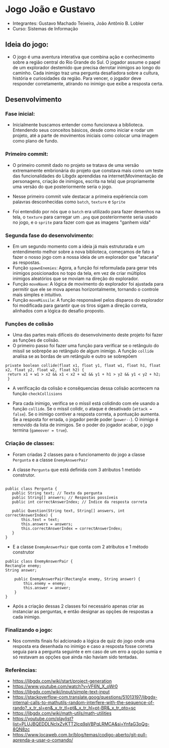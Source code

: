 # Jogo João e Gustavo
* Integrantes: Gustavo Machado Teixeira, João Antônio B. Lobler
* Curso: Sistemas de Informação

## Ideia do jogo:
* O jogo é uma aventura interativa que combina ação e conhecimento sobre a região central do Rio Grande do Sul. O jogador assume o papel de um explorador destemido que precisa derrotar inimigos ao longo do caminho. Cada inimigo traz uma pergunta desafiadora sobre a cultura, história e curiosidades da região. Para vencer, o jogador deve responder corretamente, atirando no inimigo que exibe a resposta certa.

## Desenvolvimento

### Fase inicial:
* Inicialmente buscamos entender como funcionava a biblioteca. Entendendo seus conceitos básicos, desde como iniciar e rodar um projeto, até a parte de movimentos iniciais como colocar uma imagem como plano de fundo.

### Primeiro commit:

* O primeiro commit dado no projeto se tratava de uma versão extremamente embrionária do projeto que constava mais como um teste das funcionalidades do Libgdx aprendidas na internet(Movimentação de personagens, criação de inimigos, escrita na tela) que propriamente uma versão do que posteriormente seria o jogo.

* Nesse primeiro commit vale destacar a primeira expêriencia com palavras desconhecidas como `batch`, `texture` e `Sprite`
* Foi entendido por nós que o `batch` era utilizado para fazer desenhos na tela, o `texture` para carregar um `.png` que posteriormente seria usado no jogo, e o `sprite` para fazer com que as imagens "ganhem vida"

### Segunda fase do desenvolvimento:

* Em um segundo momento com a ideia já mais estruturada e um entendimento melhor sobre a nova biblioteca, começamos de fato a fazer o nosso jogo com a nossa ideia de um explorador que "atacaria" as respostas. 
* Função `spawnEnemies`: Agora, a função foi reformulada para gerar três inimigos posicionados no topo da tela, em vez de criar múltiplos inimigos aleatórios que se moviam na direção do explorador.
* Função `moveNave`: A lógica de movimento do explorador foi ajustada para permitir que ele se mova apenas horizontalmente, tornando o controle mais simples e intuitivo.
* Função `moveMissile`: A função responsável pelos disparos do explorador foi modificada para garantir que os tiros sigam a direção correta, alinhados com a lógica do desafio proposto.


### Funções de colisão

* Uma das partes mais difíceis do desenvolvimento deste projeto foi fazer as funções de colisão.
* O primeiro passo foi fazer uma função para verificar se o retângulo do míssil se sobrepõe ao retângulo de algum inimigo. A função `collide` analisa se as bordas de um retângulo e outro se sobrepõem
 ```
 private boolean collide(float x1, float y1, float w1, float h1, float x2, float y2, float w2, float h2) {
  return x1 + w1 > x2 && x1 < x2 + w2 && y1 + h1 > y2 && y1 < y2 + h2;
  }
 ```

* A verificação da colisão e consêquencias dessa colisão acontecem na função `checkCollisions`



* Para cada inimigo, verifica se o míssil está colidindo com ele usando a função `collide`.
Se o míssil colidir, o ataque é desativado (`attack = false`).
Se o inimigo contiver a resposta correta, a pontuação aumenta.
Se a resposta for errada, o jogador perde poder (`power--`).
O inimigo é removido da lista de inimigos.
Se o poder do jogador acabar, o jogo termina (`gameover = true`).


### Criação de classes:
* Foram criadas 2 classes para o funcionamento do jogo a classe `Pergunta` e a classe `EnemyAnswerPair`

* A classe `Pergunta` que está definida com 3 atributos 1 metódo construtor.

 ```

public class Pergunta {
    public String text; // Texto da pergunta
    public String[] answers; // Respostas possíveis
    public int correctAnswerIndex; // Índice da resposta correta
    
    public Question(String text, String[] answers, int correctAnswerIndex) {
        this.text = text;
        this.answers = answers;
        this.correctAnswerIndex = correctAnswerIndex;
    }
}

 ```
* E a classe `EnemyAnswerPair` que conta com 2 atributos e 1 método construtor

```
public class EnemyAnswerPair {
Rectangle enemy;
String answer;

    public EnemyAnswerPair(Rectangle enemy, String answer) {
        this.enemy = enemy;
        this.answer = answer;
    }
}
```

* Após a criação dessas 2 classes foi necessário apenas criar as instanciar as perguntas, e então designar as opções de respostas a cada inimigo.

### Finalizando o jogo:

* Nos commits finais foi adcionado a lógica de quiz do jogo onde uma resposta era desenhada no inimigo e caso a resposta fosse correta seguia para a pergunta seguinte e em caso de um erro a opção sumia e só restavam as opções que ainda não haviam sido tentadas.





### Referências:

* https://libgdx.com/wiki/start/project-generation
* https://www.youtube.com/watch?v=VF6N_X_oWr0
* https://libgdx.com/wiki/input/simple-text-input
* https://stackoverflow-com.translate.goog/questions/51013197/libgdx-internal-calls-to-mathutils-random-interfere-with-the-sequence-of-rando?_x_tr_sl=en&_x_tr_tl=pt&_x_tr_hl=pt-BR&_x_tr_pto=sc
* https://libgdx.com/wiki/math-utils/math-utilities
* https://youtube.com/playlist?list=PLUJBQEDDLNclxZvKTT2Icq9aVBPqLRMCA&si=YnfaG3oQg-8QN8zc
* https://www.locaweb.com.br/blog/temas/codigo-aberto/git-pull-aprenda-a-usar-o-comando/

